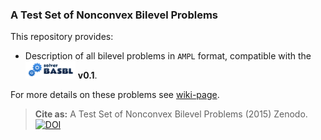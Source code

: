 ### A Test Set of Nonconvex Bilevel Problems 

This repository provides:
* Description of all bilevel problems in `AMPL` format, compatible with the <a href="https://github.com/basblsolver/manual/wiki"><img src="https://github.com/basblsolver/manual/blob/master/images/BASBL-logo-landscape.png" width="80"></a> __v0.1__.

For more details on these problems see [wiki-page](https://github.com/basblsolver/test-problems/wiki).

> __Cite as:__ A Test Set of Nonconvex Bilevel Problems (2015) Zenodo. 
[![DOI](https://zenodo.org/badge/19541/basblsolver/test-problems.svg)](https://zenodo.org/badge/latestdoi/19541/basblsolver/test-problems)
